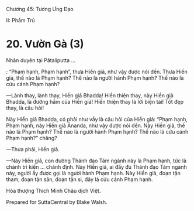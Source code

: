  

Chương 45: Tương Ưng Ðạo

II: Phẩm Trú

# 20\. Vườn Gà (3)

Nhân duyên tại Pātaliputta …

: “Phạm hạnh, Phạm hạnh”, thưa Hiền giả, như vậy được nói đến. Thưa Hiền giả, thế nào là Phạm hạnh? Thế nào là người hành Phạm hạnh? Thế nào là cứu cánh Phạm hạnh?

—Lành thay, lành thay, Hiền giả Bhadda! Hiền thiện thay, này Hiền giả Bhadda, là đường hầm của Hiền giả! Hiền thiện thay là lời biện tài! Tốt đẹp thay, là câu hỏi!

Này Hiền giả Bhadda, có phải như vầy là câu hỏi của Hiền giả: “Phạm hạnh, Phạm hạnh, này Hiền giả Ānanda, như vậy được nói đến. Này Hiền giả, thế nào là Phạm hạnh? Thế nào là người hành Phạm hạnh? Thế nào là cứu cánh Phạm hạnh?” chăng?

—Thưa phải, Hiền giả.

—Này Hiền giả, con đường Thánh đạo Tám ngành này là Phạm hạnh, tức là chánh tri kiến … chánh định. Này Hiền giả, ai đầy đủ Thánh đạo Tám ngành này, người ấy được gọi là người hành Phạm hạnh. Này Hiền giả, đoạn tận tham, đoạn tận sân, đoạn tận si, đây là cứu cánh Phạm hạnh.

Hòa thượng Thích Minh Châu dịch Việt.

Prepared for SuttaCentral by Blake Walsh.